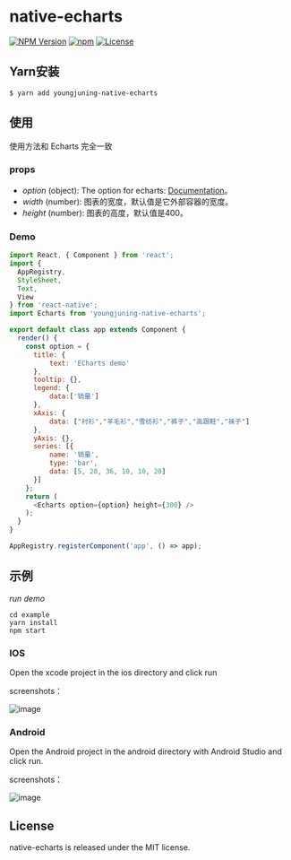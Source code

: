 # native-echarts

[![NPM Version](https://img.shields.io/npm/v/native-echarts.svg?style=flat)](https://www.npmjs.org/package/native-echarts)
  [![npm](https://img.shields.io/npm/dm/native-echarts.svg?style=flat)](https://www.npmjs.org/package/native-echarts)
  [![License](http://img.shields.io/npm/l/native-echarts.svg?style=flat)](https://raw.githubusercontent.com/somonus/react-native-echarts/master/LICENSE.md)

## Yarn安装

```
$ yarn add youngjuning-native-echarts
```

## 使用

使用方法和 Echarts 完全一致

### props

- *option* (object): The option for echarts: [Documentation](http://echarts.baidu.com/option.html#title)。
- *width* (number): 图表的宽度，默认值是它外部容器的宽度。
- *height* (number): 图表的高度，默认值是400。

### Demo

```js
import React, { Component } from 'react';
import {
  AppRegistry,
  StyleSheet,
  Text,
  View
} from 'react-native';
import Echarts from 'youngjuning-native-echarts';

export default class app extends Component {
  render() {
    const option = {
      title: {
          text: 'ECharts demo'
      },
      tooltip: {},
      legend: {
          data:['销量']
      },
      xAxis: {
          data: ["衬衫","羊毛衫","雪纺衫","裤子","高跟鞋","袜子"]
      },
      yAxis: {},
      series: [{
          name: '销量',
          type: 'bar',
          data: [5, 20, 36, 10, 10, 20]
      }]
    };
    return (
      <Echarts option={option} height={300} />
    );
  }
}

AppRegistry.registerComponent('app', () => app);
```

## 示例

*run demo*

```
cd example
yarn install
npm start
```

### IOS

Open the xcode project in the ios directory and click run

screenshots：

![image](https://i.loli.net/2018/06/17/5b260bb5de954.png)

### Android

Open the Android project in the android directory with Android Studio and click run.

screenshots：

![image](https://i.loli.net/2018/06/17/5b260bc836765.png)

## License

native-echarts is released under the MIT license.
